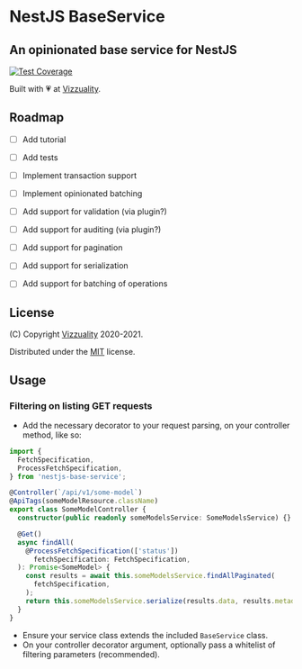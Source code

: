 # NestJS BaseService

## An opinionated base service for NestJS

[![Test Coverage](https://api.codeclimate.com/v1/badges/0b07bfc6bc5725ebec5f/test_coverage)](https://codeclimate.com/github/Vizzuality/nestjs-base-service/test_coverage)

Built with :heartpulse: at [Vizzuality](https://vizzuality.com).

## Roadmap

* [ ] Add tutorial
* [ ] Add tests
* [ ] Implement transaction support
* [ ] Implement opinionated batching
* [ ] Add support for validation (via plugin?)
* [ ] Add support for auditing (via plugin?)
* [ ] Add support for pagination
* [ ] Add support for serialization
* [ ] Add support for batching of operations


## License

(C) Copyright [Vizzuality](https://vizzuality.com) 2020-2021.

Distributed under the [MIT](LICENSE) license.


## Usage

### Filtering on listing GET requests

- Add the necessary decorator to your request parsing, on your controller method, like so:

```typescript
import {
  FetchSpecification,
  ProcessFetchSpecification,
} from 'nestjs-base-service';

@Controller(`/api/v1/some-model`)
@ApiTags(someModelResource.className)
export class SomeModelController {
  constructor(public readonly someModelsService: SomeModelsService) {}

  @Get()
  async findAll(
    @ProcessFetchSpecification(['status'])
      fetchSpecification: FetchSpecification,
  ): Promise<SomeModel> {
    const results = await this.someModelsService.findAllPaginated(
      fetchSpecification,
    );
    return this.someModelsService.serialize(results.data, results.metadata);
  }
}
```

- Ensure your service class extends the included `BaseService` class.
- On your controller decorator argument, optionally pass a whitelist of filtering parameters (recommended).
